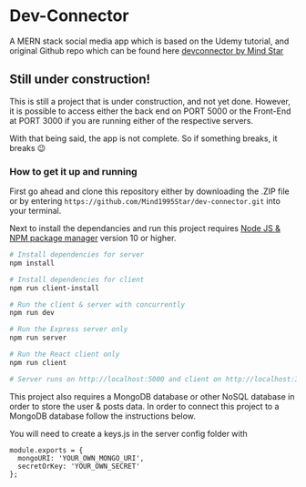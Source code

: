 # Dev-Connector



A MERN stack social media app which is based on the Udemy tutorial, and original Github repo which can be found here [devconnector by Mind Star](https://github.com/Mind1995Star/devconnector)

## Still under construction!

This is still a project that is under construction, and not yet done.
However, it is possible to access either the back end on PORT 5000 or the Front-End at PORT 3000 if you are running either of the respective servers.

With that being said, the app is not complete. So if something breaks, it breaks :wink:

### How to get it up and running

First go ahead and clone this repository either by downloading the .ZIP file or by entering `https://github.com/Mind1995Star/dev-connector.git` into your terminal.

Next to install the dependancies and run this project requires [Node JS & NPM package manager](https://www.nodejs.org) version 10 or higher.

```bash
# Install dependencies for server
npm install

# Install dependencies for client
npm run client-install

# Run the client & server with concurrently
npm run dev

# Run the Express server only
npm run server

# Run the React client only
npm run client

# Server runs on http://localhost:5000 and client on http://localhost:3000
```

This project also requires a MongoDB database or other NoSQL database in order to store the user & posts data. In order to connect this project to a MongoDB database follow the instructions below.

You will need to create a keys.js in the server config folder with

```
module.exports = {
  mongoURI: 'YOUR_OWN_MONGO_URI',
  secretOrKey: 'YOUR_OWN_SECRET'
};
```
